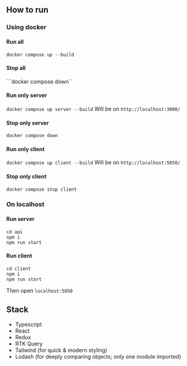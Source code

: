 ## How to run

### Using docker
#### Run all
```docker compose up --build```

#### Stop all
```docker compose down``

#### Run only server
```docker compose up server --build```
Will be on `http://localhost:3000/`

#### Stop only server
```docker compose down```

#### Run only client
```docker compose up client --build```
Will be on `http://localhost:5050/`

#### Stop only client
```docker compose stop client```

### On localhost

#### Run server
```
cd api
npm i
npm run start
```

#### Run client
```
cd client
npm i
npm run start
```

Then open `localhost:5050`

## Stack
- Typescript
- React
- Redux
- RTK Query
- Tailwind (for quick & modern styling)
- Lodash (for deeply comparing objects; only one module imported)